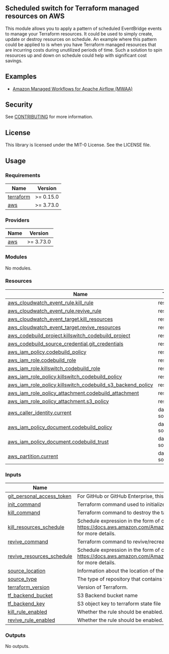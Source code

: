 ## Scheduled switch for Terraform managed resources on AWS

This module allows you to apply a pattern of scheduled EventBridge events to manage your Terraform resources. It could be used to simply create, update or destroy resources on schedule. An example where this pattern could be applied to is when you have Terraform managed resources that are incurring costs during unutilized periods of time. Such a solution to spin resources up and down on schedule could help with significant cost savings.

## Examples

* [Amazon Managed Workflows for Apache Airflow (MWAA)](examples/mwaa/README.md)

## Security

See [CONTRIBUTING](CONTRIBUTING.md#security-issue-notifications) for more information.

## License

This library is licensed under the MIT-0 License. See the LICENSE file.

## Usage

<!-- BEGIN_TF_DOCS -->
### Requirements

| Name | Version |
|------|---------|
| <a name="requirement_terraform"></a> [terraform](#requirement\_terraform) | >= 0.15.0 |
| <a name="requirement_aws"></a> [aws](#requirement\_aws) | >= 3.73.0 |

### Providers

| Name | Version |
|------|---------|
| <a name="provider_aws"></a> [aws](#provider\_aws) | >= 3.73.0 |

### Modules

No modules.

### Resources

| Name | Type |
|------|------|
| [aws_cloudwatch_event_rule.kill_rule](https://registry.terraform.io/providers/hashicorp/aws/latest/docs/resources/cloudwatch_event_rule) | resource |
| [aws_cloudwatch_event_rule.revive_rule](https://registry.terraform.io/providers/hashicorp/aws/latest/docs/resources/cloudwatch_event_rule) | resource |
| [aws_cloudwatch_event_target.kill_resources](https://registry.terraform.io/providers/hashicorp/aws/latest/docs/resources/cloudwatch_event_target) | resource |
| [aws_cloudwatch_event_target.revive_resources](https://registry.terraform.io/providers/hashicorp/aws/latest/docs/resources/cloudwatch_event_target) | resource |
| [aws_codebuild_project.killswitch_codebuild_project](https://registry.terraform.io/providers/hashicorp/aws/latest/docs/resources/codebuild_project) | resource |
| [aws_codebuild_source_credential.git_credentials](https://registry.terraform.io/providers/hashicorp/aws/latest/docs/resources/codebuild_source_credential) | resource |
| [aws_iam_policy.codebuild_policy](https://registry.terraform.io/providers/hashicorp/aws/latest/docs/resources/iam_policy) | resource |
| [aws_iam_role.codebuild_role](https://registry.terraform.io/providers/hashicorp/aws/latest/docs/resources/iam_role) | resource |
| [aws_iam_role.killswitch_codebuild_role](https://registry.terraform.io/providers/hashicorp/aws/latest/docs/resources/iam_role) | resource |
| [aws_iam_role_policy.killswitch_codebuild_policy](https://registry.terraform.io/providers/hashicorp/aws/latest/docs/resources/iam_role_policy) | resource |
| [aws_iam_role_policy.killswitch_codebuild_s3_backend_policy](https://registry.terraform.io/providers/hashicorp/aws/latest/docs/resources/iam_role_policy) | resource |
| [aws_iam_role_policy_attachment.codebuild_attachment](https://registry.terraform.io/providers/hashicorp/aws/latest/docs/resources/iam_role_policy_attachment) | resource |
| [aws_iam_role_policy_attachment.s3_policy](https://registry.terraform.io/providers/hashicorp/aws/latest/docs/resources/iam_role_policy_attachment) | resource |
| [aws_caller_identity.current](https://registry.terraform.io/providers/hashicorp/aws/latest/docs/data-sources/caller_identity) | data source |
| [aws_iam_policy_document.codebuild_policy](https://registry.terraform.io/providers/hashicorp/aws/latest/docs/data-sources/iam_policy_document) | data source |
| [aws_iam_policy_document.codebuild_trust](https://registry.terraform.io/providers/hashicorp/aws/latest/docs/data-sources/iam_policy_document) | data source |
| [aws_partition.current](https://registry.terraform.io/providers/hashicorp/aws/latest/docs/data-sources/partition) | data source |

### Inputs

| Name | Description | Type | Default | Required |
|------|-------------|------|---------|:--------:|
| <a name="input_git_personal_access_token"></a> [git\_personal\_access\_token](#input\_git\_personal\_access\_token) | For GitHub or GitHub Enterprise, this is the personal access token. | `string` | n/a | yes |
| <a name="input_init_command"></a> [init\_command](#input\_init\_command) | Terraform command used to initialize working directory. | `string` | n/a | yes |
| <a name="input_kill_command"></a> [kill\_command](#input\_kill\_command) | Terraform command to destroy the target resources. | `string` | n/a | yes |
| <a name="input_kill_resources_schedule"></a> [kill\_resources\_schedule](#input\_kill\_resources\_schedule) | Schedule expression in the form of cron or rate expressions. Refer to https://docs.aws.amazon.com/AmazonCloudWatch/latest/events/ScheduledEvents.html for more details. | `string` | n/a | yes |
| <a name="input_revive_command"></a> [revive\_command](#input\_revive\_command) | Terraform command to revive/recreate the target resources. | `string` | n/a | yes |
| <a name="input_revive_resources_schedule"></a> [revive\_resources\_schedule](#input\_revive\_resources\_schedule) | Schedule expression in the form of cron or rate expressions. Refer to https://docs.aws.amazon.com/AmazonCloudWatch/latest/events/ScheduledEvents.html for more details. | `string` | n/a | yes |
| <a name="input_source_location"></a> [source\_location](#input\_source\_location) | Information about the location of the source code to be built. | `string` | n/a | yes |
| <a name="input_source_type"></a> [source\_type](#input\_source\_type) | The type of repository that contains the source code to be built. | `string` | n/a | yes |
| <a name="input_terraform_version"></a> [terraform\_version](#input\_terraform\_version) | Version of Terraform. | `string` | n/a | yes |
| <a name="input_tf_backend_bucket"></a> [tf\_backend\_bucket](#input\_tf\_backend\_bucket) | S3 Backend bucket name | `string` | n/a | yes |
| <a name="input_tf_backend_key"></a> [tf\_backend\_key](#input\_tf\_backend\_key) | S3 object key to terraform state file | `string` | n/a | yes |
| <a name="input_kill_rule_enabled"></a> [kill\_rule\_enabled](#input\_kill\_rule\_enabled) | Whether the rule should be enabled. | `string` | `true` | no |
| <a name="input_revive_rule_enabled"></a> [revive\_rule\_enabled](#input\_revive\_rule\_enabled) | Whether the rule should be enabled. | `string` | `true` | no |

### Outputs

No outputs.
<!-- END_TF_DOCS -->
